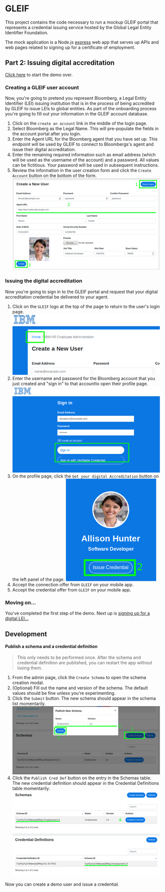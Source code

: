 # GLEIF

This project contains the code necessary to run a mockup GLEIF portal that represents a credential issuing service hosted by the Global Legal Entity Identifier Foundation.

The mock application is a Node.js [express](https://expressjs.com/) web app that serves up APIs and web pages related to signing up for a certificate of employment.

## Part 2: Issuing digital accreditation

[Click here](../README.md#passwordless-authentication-demo) to start the demo over.

### Creating a GLEIF user account

Now, you're going to pretend you represent Bloomberg, a Legal Entity Identifier (LEI) issuing institution that is in the process of being accredited by GLEIF to issue LEIs to global entities.  As part of the onboarding process you're going to fill out your information in the GLEIF account database.

1. Click on the `create an account` link in the middle of the login page.
2. Select Bloomberg as the Legal Name.  This will pre-populate the fields in the account portal after you login.
3. Enter the Agent URL for the Bloomberg agent that you have set up. This endpoint will be used by GLEIF to connect to Bloombergs's agent and issue their digital accreditation.
4. Enter the remaining required information such as email address (which will be used as the username of the account) and a password.  All values can be fictitious.  Your password will be used in subsequent instructions.
4. Review the information in the user creation form and click the `Create Account` button on the bottom of the form.
  ![create_user.png](docs/create_user.png)

### Issuing the digital accreditation

Now you're going to sign in to the GLEIF portal and request that your digital accreditation credential be delivered to your agent.

1. Click on the `GLEIF` logo at the top of the page to return to the user's login page.
  ![hr_go_home.png](docs/hr_go_home.png)
2. Enter the username and password for the Bloomberg account that you just created and "sign in" to that accountto open their profile page.
  ![hr_sign_in.png](docs/hr_sign_in.png)
3. On the profile page, click the `Get your digital Accreditation` button on the left panel of the page.
  ![issue_credential.png](docs/issue_credential.png)
4. Accept the connection offer from `GLEIF` on your mobile app.
5. Accept the credential offer from `GLEIF` on your mobile app.

### Moving on...

You've completed the first step of the demo.  Next up is [signing up for a digital LEI...](../lei-issuer/README.md#signing-up-for-a-digital-LEI)

## Development

#### Publish a schema and a credential definition

> This only needs to be performed once. After the schema and credential definition are published, you can restart the
app without losing them.

1. From the admin page, click the `Create Schema` to open the schema creation modal.
2. (Optional) Fill out the name and version of the schema.  The default values should be fine unless you're experimenting.
3. Click the `Submit` button.  The new schema should appear in the schema list momentarily.
  ![publish_schema.png](docs/publish_schema.png)
4. Click the `Publish Cred Def` button on the entry in the Schemas table. The new credential definition should appear in
the Credential Definitions table momentarily.
  ![publish_cred_def.png](docs/publish_cred_def.png)

Now you can create a demo user and issue a credential.
